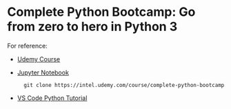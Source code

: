# Complete Python Bootcamp: Go from zero to hero in Python 3

For reference:

* [Udemy Course](https://intel.udemy.com/course/complete-python-bootcamp)
* [Jupyter Notebook](https://github.com/Pierian-Data/Complete-Python-3-Bootcamp)

        git clone https://intel.udemy.com/course/complete-python-bootcamp
    
* [VS Code Python Tutorial](https://code.visualstudio.com/docs/python/python-tutorial)